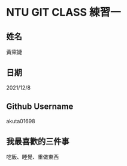 # NTU GIT CLASS 練習一

姓名
----
黃寀婕

日期
----
2021/12/8

Github Username
---------------
akuta01698

我最喜歡的三件事
---------------
吃飯、睡覺、重做東西